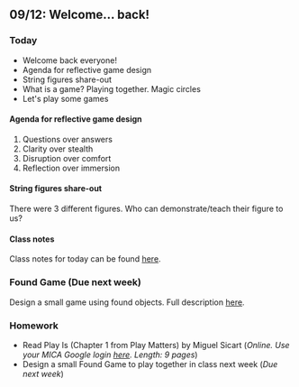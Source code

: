 ## 09/12: Welcome... back!

### Today

- Welcome back everyone!
- Agenda for reflective game design
- String figures share-out
- What is a game? Playing together. Magic circles
- Let's play some games

#### Agenda for reflective game design
1. Questions over answers
2. Clarity over stealth
3. Disruption over comfort
4. Reflection over immersion

#### String figures share-out
There were 3 different figures. Who can demonstrate/teach their figure to us?

#### Class notes
Class notes for today can be found [here](https://docs.google.com/document/d/1J0J7O910Uxej_oc0s28V77FwvBPWJY38lu4tuDYVyA0/edit?usp=sharing).

### Found Game (Due next week)
Design a small game using found objects. Full description [here](https://docs.google.com/document/d/1qD6vvlpWd31SuwE-y1X23mNHjqrXC7jqdQ0e3k1UaUA/edit?usp=sharing).

### Homework
- Read Play Is (Chapter 1 from Play Matters) by Miguel Sicart (*Online. Use your MICA Google login [here](https://drive.google.com/file/d/1pRR5ZjKAIk6Tq7LgY1SZInZzk7xVjrsb/view?usp=sharing). Length: 9 pages*)
- Design a small Found Game to play together in class next week (*Due next week*)